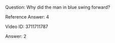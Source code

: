 Question: Why did the man in blue swing forward?

Reference Answer: 4

Video ID: 3711711787

Answer: 2

